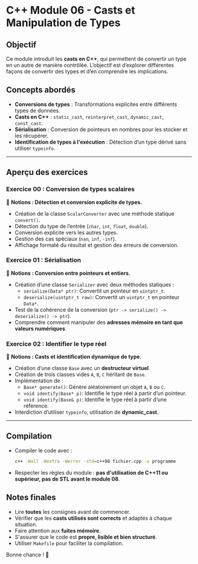 # C++ Module 06 - Casts et Manipulation de Types

## Objectif
Ce module introduit les **casts en C++**, qui permettent de convertir un type en un autre de manière contrôlée. L’objectif est d’explorer différentes façons de convertir des types et d’en comprendre les implications.

## Concepts abordés
- **Conversions de types** : Transformations explicites entre différents types de données.
- **Casts en C++** : `static_cast`, `reinterpret_cast`, `dynamic_cast`, `const_cast`.
- **Sérialisation** : Conversion de pointeurs en nombres pour les stocker et les récupérer.
- **Identification de types à l'exécution** : Détection d’un type dérivé sans utiliser `typeinfo`.

---

## Aperçu des exercices

### **Exercice 00 : Conversion de types scalaires**
📌 **Notions : Détection et conversion explicite de types.**
- Création de la classe `ScalarConverter` avec une méthode statique `convert()`.
- Détection du type de l’entrée (`char`, `int`, `float`, `double`).
- Conversion explicite vers les autres types.
- Gestion des cas spéciaux (`nan`, `inf`, `-inf`).
- Affichage formaté du résultat et gestion des erreurs de conversion.

### **Exercice 01 : Sérialisation**
📌 **Notions : Conversion entre pointeurs et entiers.**
- Création d’une classe `Serializer` avec deux méthodes statiques :
  - `serialize(Data* ptr)`: Convertit un pointeur en `uintptr_t`.
  - `deserialize(uintptr_t raw)`: Convertit un `uintptr_t` en pointeur `Data*`.
- Test de la cohérence de la conversion (`ptr -> serialize() -> deserialize() -> ptr`).
- Comprendre comment manipuler des **adresses mémoire en tant que valeurs numériques**.

### **Exercice 02 : Identifier le type réel**
📌 **Notions : Casts et identification dynamique de type.**
- Création d’une classe `Base` avec un **destructeur virtuel**.
- Création de trois classes vides `A`, `B`, `C` héritant de `Base`.
- Implémentation de :
  - `Base* generate()`: Génère aléatoirement un objet `A`, `B` ou `C`.
  - `void identify(Base* p)`: Identifie le type réel à partir d’un pointeur.
  - `void identify(Base& p)`: Identifie le type réel à partir d’une référence.
- Interdiction d’utiliser `typeinfo`, utilisation de **dynamic_cast**.

---

## Compilation
- Compiler le code avec :
  ```sh
  c++ -Wall -Wextra -Werror -std=c++98 fichier.cpp -o programme
  ```
- Respecter les règles du module : **pas d'utilisation de C++11 ou supérieur, pas de STL avant le module 08**.

## Notes finales
- Lire **toutes** les consignes avant de commencer.
- Vérifier que les **casts utilisés sont corrects** et adaptés à chaque situation.
- Faire attention aux **fuites mémoire**.
- S'assurer que le code est **propre, lisible et bien structuré**.
- Utiliser `Makefile` pour faciliter la compilation.

Bonne chance ! 🚀